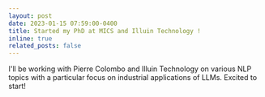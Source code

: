```yaml
---
layout: post
date: 2023-01-15 07:59:00-0400
title: Started my PhD at MICS and Illuin Technology !
inline: true
related_posts: false
---
```


I'll be working with Pierre Colombo and Illuin Technology on various NLP topics with a particular focus on industrial applications of LLMs. 
Excited to start!